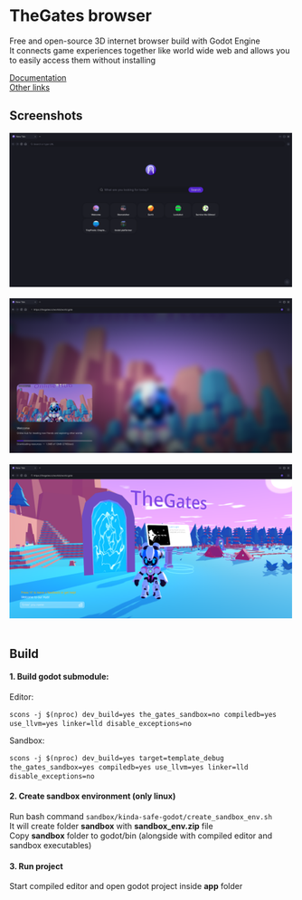 # TheGates browser

Free and open-source 3D internet browser build with Godot Engine <br/>
It connects game experiences together like world wide web and allows you to easily access them without installing

[Documentation](https://thegates.readthedocs.io) <br/>
[Other links](https://lnk.bio/thegates)

## Screenshots

<img src="screenshots\1-home.png" width="500"> <br/> <br/>
<img src="screenshots\2-loading.png" width="500"> <br/> <br/>
<img src="screenshots\3-in-game-ui.png" width="500"> <br/> <br/>

## Build

#### 1. Build godot submodule:

Editor:
```
scons -j $(nproc) dev_build=yes the_gates_sandbox=no compiledb=yes use_llvm=yes linker=lld disable_exceptions=no
```

Sandbox:
```
scons -j $(nproc) dev_build=yes target=template_debug the_gates_sandbox=yes compiledb=yes use_llvm=yes linker=lld disable_exceptions=no
```

#### 2. Create sandbox environment (only linux)

Run bash command `sandbox/kinda-safe-godot/create_sandbox_env.sh` <br/>
It will create folder **sandbox** with **sandbox_env.zip** file <br/>
Copy **sandbox** folder to godot/bin (alongside with compiled editor and sandbox executables)

#### 3. Run project

Start compiled editor and open godot project inside **app** folder
